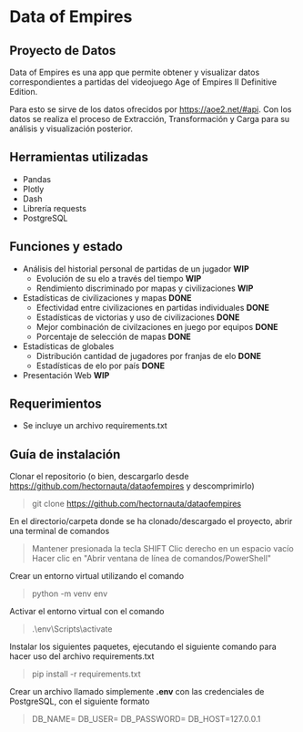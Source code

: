 # Data of Empires
## Proyecto de Datos

Data of Empires es una app que permite obtener y visualizar datos correspondientes a partidas del videojuego Age of Empires II Definitive Edition.

Para esto se sirve de los datos ofrecidos por https://aoe2.net/#api. Con los datos se realiza el proceso de Extracción, Transformación y Carga para su análisis y visualización posterior.

## Herramientas utilizadas
- Pandas
- Plotly
- Dash
- Librería requests
- PostgreSQL

## Funciones y estado
- Análisis del historial personal de partidas de un jugador **WIP**
    - Evolución de su elo a través del tiempo **WIP**
    - Rendimiento discriminado por mapas y civilizaciones **WIP**
- Estadísticas de civilizaciones y mapas **DONE**
    -  Efectividad entre civilizaciones en partidas individuales **DONE**
    -  Estadísticas de victorias y uso de civilizaciones **DONE**
    -  Mejor combinación de civilzaciones en juego por equipos **DONE**
    -  Porcentaje de selección de mapas **DONE**
- Estadísticas de globales
    - Distribución cantidad de jugadores por franjas de elo **DONE**
    - Estadísticas de elo por país **DONE**
- Presentación Web **WIP**
## Requerimientos
- Se incluye un archivo requirements.txt

## Guía de instalación

Clonar el repositorio (o bien, descargarlo desde https://github.com/hectornauta/dataofempires y descomprimirlo)
> git clone https://github.com/hectornauta/dataofempires

En el directorio/carpeta donde se ha clonado/descargado el proyecto, abrir una terminal de comandos
> Mantener presionada la tecla SHIFT
> Clic derecho en un espacio vacío
> Hacer clic en "Abrir ventana de línea de comandos/PowerShell"

Crear un entorno virtual utilizando el comando
> python -m venv env

Activar el entorno virtual con el comando
> .\env\Scripts\activate

Instalar los siguientes paquetes, ejecutando el siguiente comando para hacer uso del archivo requirements.txt
> pip install -r requirements.txt 

Crear un archivo llamado simplemente **.env** con las credenciales de PostgreSQL, con el siguiente formato
>DB_NAME=
>DB_USER=
>DB_PASSWORD=
>DB_HOST=127.0.0.1

